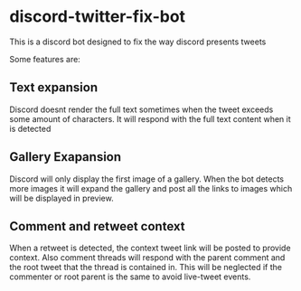 # discord-twitter-fix-bot
This is a discord bot designed to fix the way discord presents tweets

Some features are:

## Text expansion
Discord doesnt render the full text sometimes when the tweet exceeds some amount of characters. It will respond with the full text content when it is detected


## Gallery Exapansion
Discord will only display the first image of a gallery. When the bot detects more images it will expand the gallery and post all the links to images which will be displayed in preview.

## Comment and retweet context
When a retweet is detected, the context tweet link will be posted to provide context. Also comment threads will respond with the parent comment and the root tweet that the thread is contained in. This will be neglected if the commenter or root parent is the same to avoid live-tweet events.
